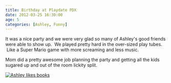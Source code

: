 ```yaml
---
title: Birthday at Playdate PDX
date: 2012-03-25 16:30:00
age: 5
categories: [Ashley, Funny]
---
```

It was a nice party and we were very glad so many of Ashley's good friends were able to show up.  We played pretty hard in the over-sized play tubes.  Like a Super Mario game with more screaming and less music.

Mom did a pretty awesome job planning the party and getting all the kids sugared up and out of the room lickity split.

[<img src="https://lh3.googleusercontent.com/Q4HG3-rsKOOzZ8s_Sl3V2DT_yeAfCKI9aTlYRi1WRZSPCefQa-JGRSGwHTBS-_KGbRRB1xo6vUI1Du9ai9YEC0nfS8sxSXOgifUgRS_5MKwyDliD_5iarlZV3fjZ00q6nBbuVVAmgkHjAXcc-2S46OrSeG7yBKIeRVQPKgAfVXU65pRrgez227t7C_QB2pf_NPD-Op0kwCXbeb0P5wighmo3uvtXtLDGziPYaGb-gNhfxtx2OKyLYR2NBzXZw-ExpNub8Zu-j6nrJBkuamYD2uO0uLU27JmXfme0pj6mgfGbfyeT6gFJblic4CNwnJz9FSQ2jssFPKMGOr6UhrUSxNL75ej_2rtwq-d7Tk2e-Fz7MALrJVrzduhAFC-Y0QckRz4S5fGHsj7rsYWn7fqUNzCaLb2XXIuxjHljttlCBLCjQnzk0N_VGe665dzicU_LCmq9pZGgl_pHNvrfY6qjcwFGTspRQM2wrM2ducJaqpq44dhcxgjLf_NyO9xg0897RlyW7pSd7F-1eMIuQB0fD-Kwms4kSLeMakrAzvF4rHxsNOR8phM6iYkPOT1OAtqSk2grjXEbMTC7-9eTG4HF_DGOVk-FcL0gD_ZKjO1y2kWnZ0Qs8vfff1GxJ5w6gNjreHgHs6lHA0snJ3e5x9A9KEhcXQ=w1698-h1273-no" alt="Ashley likes books" class="wyseguys-album"/>](https://photos.google.com/album/AF1QipPo1uxaBUAFpmJqAJsFKF86jEY68qdx1s27KnVi?key=CKXnq6bSiq6BHA)
